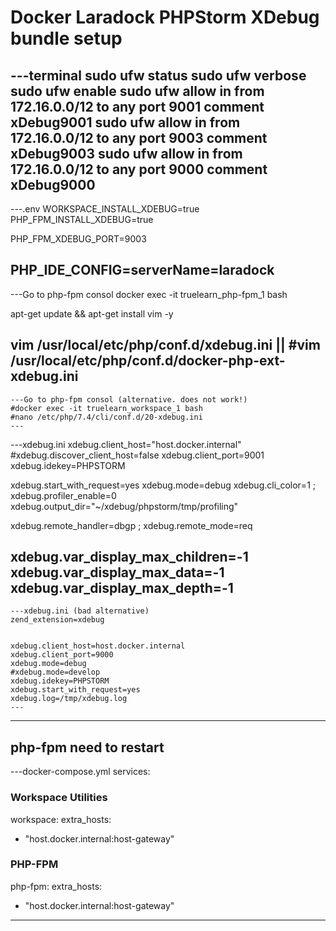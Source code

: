 # Docker Laradock PHPStorm XDebug bundle setup

---terminal
sudo ufw status
sudo ufw verbose
sudo ufw enable
sudo ufw allow in from 172.16.0.0/12 to any port 9001 comment xDebug9001
sudo ufw allow in from 172.16.0.0/12 to any port 9003 comment xDebug9003
sudo ufw allow in from 172.16.0.0/12 to any port 9000 comment xDebug9000
---

---.env
WORKSPACE_INSTALL_XDEBUG=true
PHP_FPM_INSTALL_XDEBUG=true

PHP_FPM_XDEBUG_PORT=9003

PHP_IDE_CONFIG=serverName=laradock
---

---Go to php-fpm consol
docker exec -it truelearn_php-fpm_1 bash

apt-get update && apt-get install vim -y

vim /usr/local/etc/php/conf.d/xdebug.ini
||
#vim /usr/local/etc/php/conf.d/docker-php-ext-xdebug.ini
---

	---Go to php-fpm consol (alternative. does not work!)
	#docker exec -it truelearn_workspace_1 bash
	#nano /etc/php/7.4/cli/conf.d/20-xdebug.ini
	---

---xdebug.ini
xdebug.client_host="host.docker.internal"
#xdebug.discover_client_host=false
xdebug.client_port=9001
xdebug.idekey=PHPSTORM

xdebug.start_with_request=yes
xdebug.mode=debug
xdebug.cli_color=1
; xdebug.profiler_enable=0
xdebug.output_dir="~/xdebug/phpstorm/tmp/profiling"

xdebug.remote_handler=dbgp
; xdebug.remote_mode=req

xdebug.var_display_max_children=-1
xdebug.var_display_max_data=-1
xdebug.var_display_max_depth=-1
---

	---xdebug.ini (bad alternative)
	zend_extension=xdebug 

	 
	xdebug.client_host=host.docker.internal
	xdebug.client_port=9000
	xdebug.mode=debug 
	#xdebug.mode=develop 
	xdebug.idekey=PHPSTORM 
	xdebug.start_with_request=yes 
	xdebug.log=/tmp/xdebug.log
	---

---
php-fpm need to restart
---

---docker-compose.yml
services:

### Workspace Utilities ##################################
workspace:
extra_hosts:
- "host.docker.internal:host-gateway"

### PHP-FPM ##############################################
php-fpm:
extra_hosts:
- "host.docker.internal:host-gateway"
---

